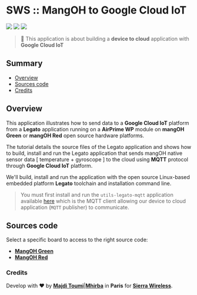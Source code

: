 # SWS :: MangOH to Google Cloud IoT

[![](https://img.shields.io/badge/legato-17.06-blue.svg)](http://legato.io/) [![](https://img.shields.io/badge/mangoh-green-green.svg)](http://mangoh.io/)
[![](https://img.shields.io/badge/mangoh-red-red.svg)](http://mangoh.io/)

> :book: This application is about building a **device to cloud** application with **Google Cloud IoT**

## <a name='TOC'>Summary</a>

- [Overview](#overview)
- [Sources code](#sources)
- [Credits](#credits)

## <a name='note'>Overview</a>

This application illustrates how to send data to a **Google Cloud IoT** platform from a **Legato**
application running on a **AirPrime WP** module on **mangOH Green** or **mangOH Red** open source
hardware platforms.<br />

The tutorial details the source files of the Legato application and shows how to build, install and
run the Legato application that sends mangOH native sensor data [ temperature + gyroscope ] to
the cloud using **MQTT** protocol through **Google Cloud IoT** platform.<br />

We'll build, install and run the application with the open source Linux-based embedded platform
**Legato** toolchain and installation command line.

> You must first install and run the `utils-legato-mqtt` application available
[here](https://github.com/startwithsierra/utils-legato-mqtt) which is the MQTT client
allowing our device to cloud application (`MQTT` publisher) to communicate.

## <a name='sources'>Sources code</a>

Select a specific board to access to the right source code:
- [**MangOH Green**](https://github.com/startwithsierra/mangoh-to-gcloud/tree/green)
- [**MangOH Red**](https://github.com/startwithsierra/mangoh-to-gcloud/tree/red)

### Credits

Develop with :heart: by [**Majdi Toumi**](http://majditoumi.com)|[**Mhirba**](http://mhirba.com) in **Paris** for [**Sierra Wireless**](https://www.sierrawireless.com/).

[](https://www.newconstructs.com/wp-content/uploads/2014/10/sierra-wireless-inc-logo.jpg)
